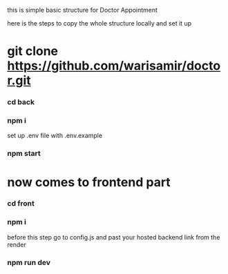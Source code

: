 this is simple basic structure for Doctor Appointment 

here is the steps to copy the whole structure locally and set it up 

# git clone https://github.com/warisamir/doctor.git

### cd back 
### npm i 
 set up .env file with .env.example 
### npm start 

# now comes to frontend part 
### cd front 
### npm i 
 before this  step go to config.js and past your hosted backend link from the render
### npm run dev
